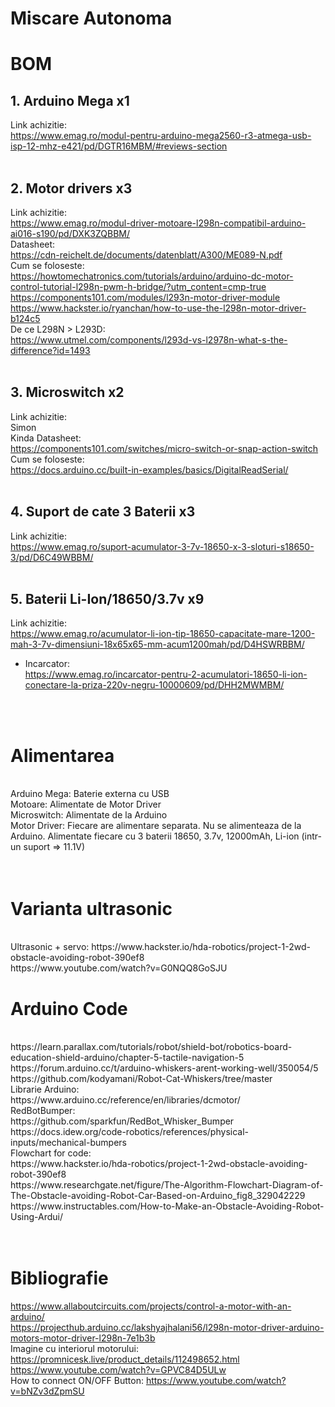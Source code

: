 # Miscare Autonoma
# BOM

## 1. Arduino Mega x1
Link achizitie:<br>
https://www.emag.ro/modul-pentru-arduino-mega2560-r3-atmega-usb-isp-12-mhz-e421/pd/DGTR16MBM/#reviews-section<br>
<br>
## 2. Motor drivers x3
Link achizitie:<br>
https://www.emag.ro/modul-driver-motoare-l298n-compatibil-arduino-ai016-s190/pd/DXK3ZQBBM/<br>
Datasheet:<br>
https://cdn-reichelt.de/documents/datenblatt/A300/ME089-N.pdf<br>
Cum se foloseste:<br>
https://howtomechatronics.com/tutorials/arduino/arduino-dc-motor-control-tutorial-l298n-pwm-h-bridge/?utm_content=cmp-true<br>
https://components101.com/modules/l293n-motor-driver-module<br>
https://www.hackster.io/ryanchan/how-to-use-the-l298n-motor-driver-b124c5<br>
De ce L298N > L293D:<br>
https://www.utmel.com/components/l293d-vs-l2978n-what-s-the-difference?id=1493<br>
<br>
## 3.	Microswitch x2
Link achizitie:<br>
Simon<br>
Kinda Datasheet:<br>
https://components101.com/switches/micro-switch-or-snap-action-switch<br>
Cum se foloseste:<br>
https://docs.arduino.cc/built-in-examples/basics/DigitalReadSerial/<br>
<br>
## 4.	Suport de cate 3 Baterii x3
Link achizitie:<br>
https://www.emag.ro/suport-acumulator-3-7v-18650-x-3-sloturi-s18650-3/pd/D6C49WBBM/<br>
<br>
## 5.	Baterii Li-Ion/18650/3.7v x9
Link achizitie:<br>
https://www.emag.ro/acumulator-li-ion-tip-18650-capacitate-mare-1200-mah-3-7v-dimensiuni-18x65x65-mm-acum1200mah/pd/D4HSWRBBM/<br>
+ Incarcator:<br>
https://www.emag.ro/incarcator-pentru-2-acumulatori-18650-li-ion-conectare-la-priza-220v-negru-10000609/pd/DHH2MWMBM/<br>
<br>
<br>

# Alimentarea
<br>
Arduino Mega: Baterie externa cu USB<br>
Motoare: Alimentate de Motor Driver<br>
Microswitch: Alimentate de la Arduino<br>
Motor Driver: Fiecare are alimentare separata. Nu se alimenteaza de la Arduino. Alimentate fiecare cu 3 baterii 18650, 3.7v, 12000mAh, Li-ion (intr-un suport => 11.1V)<br>
<br>
<br>

# Varianta ultrasonic
<br>
Ultrasonic + servo: https://www.hackster.io/hda-robotics/project-1-2wd-obstacle-avoiding-robot-390ef8<br>
https://www.youtube.com/watch?v=G0NQQ8GoSJU<br>

# Arduino Code
<br>
https://learn.parallax.com/tutorials/robot/shield-bot/robotics-board-education-shield-arduino/chapter-5-tactile-navigation-5<br>
https://forum.arduino.cc/t/arduino-whiskers-arent-working-well/350054/5<br>
https://github.com/kodyamani/Robot-Cat-Whiskers/tree/master<br>
Librarie Arduino: <br>
https://www.arduino.cc/reference/en/libraries/dcmotor/<br>
RedBotBumper: <br>
https://github.com/sparkfun/RedBot_Whisker_Bumper<br>
https://docs.idew.org/code-robotics/references/physical-inputs/mechanical-bumpers<br>
Flowchart for code:<br>
https://www.hackster.io/hda-robotics/project-1-2wd-obstacle-avoiding-robot-390ef8<br>
https://www.researchgate.net/figure/The-Algorithm-Flowchart-Diagram-of-The-Obstacle-avoiding-Robot-Car-Based-on-Arduino_fig8_329042229<br>
https://www.instructables.com/How-to-Make-an-Obstacle-Avoiding-Robot-Using-Ardui/<br>



<br>
<br>

# Bibliografie
https://www.allaboutcircuits.com/projects/control-a-motor-with-an-arduino/<br>
https://projecthub.arduino.cc/lakshyajhalani56/l298n-motor-driver-arduino-motors-motor-driver-l298n-7e1b3b<br>
Imagine cu interiorul motorului:<br>
https://promnicesk.live/product_details/112498652.html<br>
https://www.youtube.com/watch?v=GPVC84D5ULw<br>
How to connect ON/OFF Button: https://www.youtube.com/watch?v=bNZv3dZpmSU<br>

